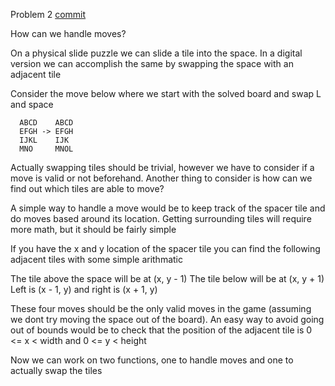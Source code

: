 
Problem 2
    [commit](https://github.com/RogueEffect/slide_puzzle_c/commit/55a1ea7a6132a1289493e938151bd86ca18cbdf3)

How can we handle moves?

On a physical slide puzzle we can slide a tile into the space. In a digital
  version we can accomplish the same by swapping the space with an adjacent tile

Consider the move below where we start with the solved board and swap L and space

```
  ABCD    ABCD
  EFGH -> EFGH
  IJKL    IJK 
  MNO     MNOL
```

Actually swapping tiles should be trivial, however we have to consider if a move
  is valid or not beforehand. Another thing to consider is how can we find out
  which tiles are able to move?

A simple way to handle a move would be to keep track of the spacer tile and do
  moves based around its location. Getting surrounding tiles will require more
  math, but it should be fairly simple

If you have the x and y location of the spacer tile you can find the following
  adjacent tiles with some simple arithmatic
  
  The tile above the space will be at (x, y - 1)
  The tile below will be at (x, y + 1)
  Left is (x - 1, y)
  and right is (x + 1, y)
  
These four moves should be the only valid moves in the game (assuming we dont try
  moving the space out of the board). An easy way to avoid going out of bounds
  would be to check that the position of the adjacent tile is 0 <= x < width
  and 0 <= y < height

Now we can work on two functions, one to handle moves and one to actually swap
  the tiles
